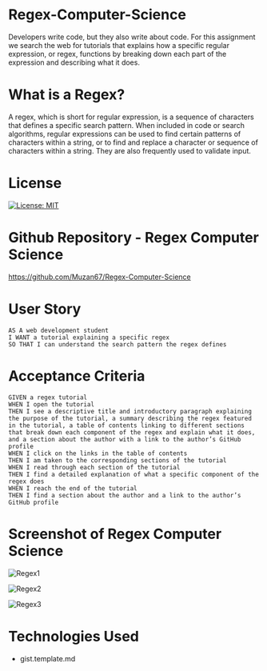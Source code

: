 # Regex-Computer-Science

Developers write code, but they also write about code. For this assignment we search the web for tutorials that explains how a specific regular expression, or regex, functions by breaking down each part of the expression and describing what it does.

# What is a Regex?

A regex, which is short for regular expression, is a sequence of characters that defines a specific search pattern. When included in code or search algorithms, regular expressions can be used to find certain patterns of characters within a string, or to find and replace a character or sequence of characters within a string. They are also frequently used to validate input.

# License

[![License: MIT](https://img.shields.io/badge/License-MIT-yellow.svg)](https://opensource.org/licenses/MIT)

# Github Repository - Regex Computer Science

https://github.com/Muzan67/Regex-Computer-Science

# User Story

```
AS A web development student
I WANT a tutorial explaining a specific regex
SO THAT I can understand the search pattern the regex defines
```

# Acceptance Criteria

```
GIVEN a regex tutorial
WHEN I open the tutorial
THEN I see a descriptive title and introductory paragraph explaining the purpose of the tutorial, a summary describing the regex featured in the tutorial, a table of contents linking to different sections that break down each component of the regex and explain what it does, and a section about the author with a link to the author’s GitHub profile
WHEN I click on the links in the table of contents
THEN I am taken to the corresponding sections of the tutorial
WHEN I read through each section of the tutorial
THEN I find a detailed explanation of what a specific component of the regex does
WHEN I reach the end of the tutorial
THEN I find a section about the author and a link to the author’s GitHub profile
```

# Screenshot of Regex Computer Science

![Regex1](https://user-images.githubusercontent.com/102841726/183271133-c2fe20f4-941d-468c-9be4-bcbb7202e061.png)

![Regex2](https://user-images.githubusercontent.com/102841726/183271146-d0527dd7-a4a4-4708-9853-1ab3026698d1.png)

![Regex3](https://user-images.githubusercontent.com/102841726/183271157-a53049e0-5478-4f24-93ac-0aba2e227d73.png)

# Technologies Used

- gist.template.md
